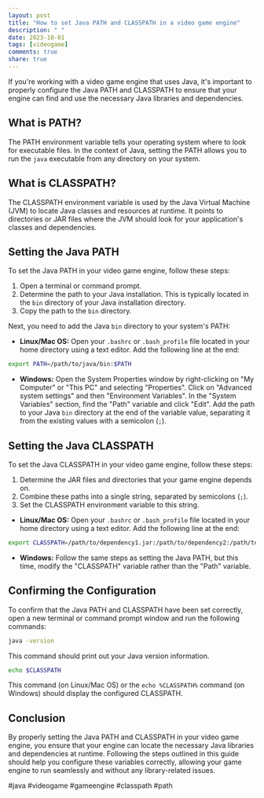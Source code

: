 ```yaml
---
layout: post
title: "How to set Java PATH and CLASSPATH in a video game engine"
description: " "
date: 2023-10-01
tags: [videogame]
comments: true
share: true
---
```


If you're working with a video game engine that uses Java, it's important to properly configure the Java PATH and CLASSPATH to ensure that your engine can find and use the necessary Java libraries and dependencies.

## What is PATH?

The PATH environment variable tells your operating system where to look for executable files. In the context of Java, setting the PATH allows you to run the `java` executable from any directory on your system.

## What is CLASSPATH?

The CLASSPATH environment variable is used by the Java Virtual Machine (JVM) to locate Java classes and resources at runtime. It points to directories or JAR files where the JVM should look for your application's classes and dependencies.

## Setting the Java PATH

To set the Java PATH in your video game engine, follow these steps:

1. Open a terminal or command prompt.
2. Determine the path to your Java installation. This is typically located in the `bin` directory of your Java installation directory.
3. Copy the path to the `bin` directory.

Next, you need to add the Java `bin` directory to your system's PATH:

- **Linux/Mac OS:** Open your `.bashrc` or `.bash_profile` file located in your home directory using a text editor. Add the following line at the end:
```bash
export PATH=/path/to/java/bin:$PATH
```
- **Windows:** Open the System Properties window by right-clicking on "My Computer" or "This PC" and selecting "Properties". Click on "Advanced system settings" and then "Environment Variables". In the "System Variables" section, find the "Path" variable and click "Edit". Add the path to your Java `bin` directory at the end of the variable value, separating it from the existing values with a semicolon (`;`).

## Setting the Java CLASSPATH

To set the Java CLASSPATH in your video game engine, follow these steps:

1. Determine the JAR files and directories that your game engine depends on.
2. Combine these paths into a single string, separated by semicolons (`;`).
3. Set the CLASSPATH environment variable to this string.

- **Linux/Mac OS:** Open your `.bashrc` or `.bash_profile` file located in your home directory using a text editor. Add the following line at the end:
```bash
export CLASSPATH=/path/to/dependency1.jar:/path/to/dependency2:/path/to/dependency3.jar
```
- **Windows:** Follow the same steps as setting the Java PATH, but this time, modify the "CLASSPATH" variable rather than the "Path" variable.

## Confirming the Configuration

To confirm that the Java PATH and CLASSPATH have been set correctly, open a new terminal or command prompt window and run the following commands:

```bash
java -version
```
This command should print out your Java version information.

```bash
echo $CLASSPATH
```
This command (on Linux/Mac OS) or the `echo %CLASSPATH%` command (on Windows) should display the configured CLASSPATH.

## Conclusion

By properly setting the Java PATH and CLASSPATH in your video game engine, you ensure that your engine can locate the necessary Java libraries and dependencies at runtime. Following the steps outlined in this guide should help you configure these variables correctly, allowing your game engine to run seamlessly and without any library-related issues.

#java #videogame #gameengine #classpath #path